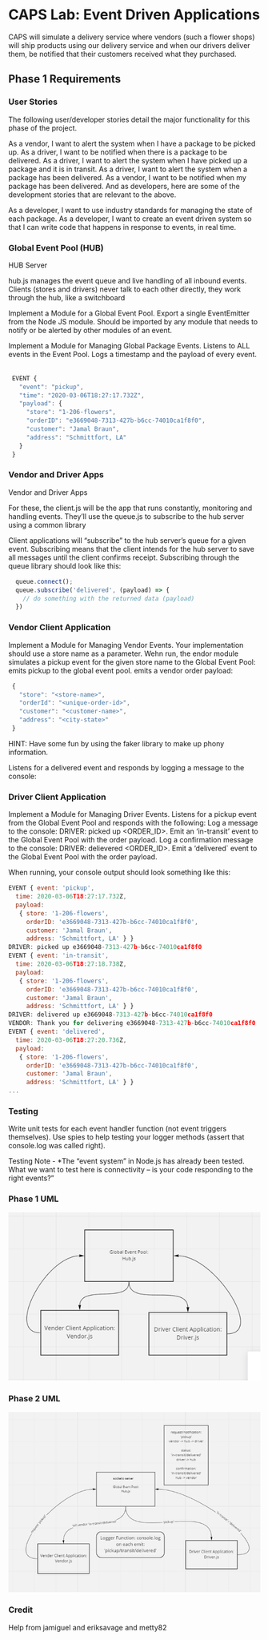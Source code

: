 # CAPS Lab: Event Driven Applications

CAPS will simulate a delivery service where vendors (such a flower shops) will ship products using our delivery service and when our drivers deliver them, be notified that their customers received what they purchased.

## Phase 1 Requirements

### User Stories

The following user/developer stories detail the major functionality for this phase of the project.

As a vendor, I want to alert the system when I have a package to be picked up.
As a driver, I want to be notified when there is a package to be delivered.
As a driver, I want to alert the system when I have picked up a package and it is in transit.
As a driver, I want to alert the system when a package has been delivered.
As a vendor, I want to be notified when my package has been delivered.
And as developers, here are some of the development stories that are relevant to the above.

As a developer, I want to use industry standards for managing the state of each package.
As a developer, I want to create an event driven system so that I can write code that happens in response to events, in real time.

### Global Event Pool (HUB)

HUB Server

hub.js manages the event queue and live handling of all inbound events. Clients (stores and drivers) never talk to each other directly, they work through the hub, like a switchboard

Implement a Module for a Global Event Pool.
Export a single EventEmitter from the Node JS module.
Should be imported by any module that needs to notify or be alerted by other modules of an event.

Implement a Module for Managing Global Package Events.
Listens to ALL events in the Event Pool.
Logs a timestamp and the payload of every event.

```js

 EVENT { 
   "event": "pickup",
   "time": "2020-03-06T18:27:17.732Z",
   "payload": { 
     "store": "1-206-flowers",
     "orderID": "e3669048-7313-427b-b6cc-74010ca1f8f0",
     "customer": "Jamal Braun",
     "address": "Schmittfort, LA"
   }
 }

```

### Vendor and Driver Apps

Vendor and Driver Apps

For these, the client.js will be the app that runs constantly, monitoring and handling events. They’ll use the queue.js to subscribe to the hub server using a common library

Client applications will “subscribe” to the hub server’s queue for a given event. Subscribing means that the client intends for the hub server to save all messages until the client confirms receipt. Subscribing through the queue library should look like this:


```js
  queue.connect();
  queue.subscribe('delivered', (payload) => {
    // do something with the returned data (payload)
  })

```


### Vendor Client Application

Implement a Module for Managing Vendor Events.
Your implementation should use a store name as a parameter.
Wehn run, the endor module simulates a pickup event for the given store name to the Global Event Pool:
emits pickup to the global event pool.
emits a vendor order payload:


```js
 {
   "store": "<store-name>",
   "orderId": "<unique-order-id>",
   "customer": "<customer-name>",
   "address": "<city-state>"
 }

```

HINT: Have some fun by using the faker library to make up phony information.

Listens for a delivered event and responds by logging a message to the console:

### Driver Client Application

Implement a Module for Managing Driver Events.
Listens for a pickup event from the Global Event Pool and responds with the following:
Log a message to the console: DRIVER: picked up <ORDER_ID>.
Emit an ‘in-transit’ event to the Global Event Pool with the order payload.
Log a confirmation message to the console: DRIVER: delievered <ORDER_ID>.
Emit a ‘delivered` event to the Global Event Pool with the order payload.

When running, your console output should look something like this:

```js
EVENT { event: 'pickup',
  time: 2020-03-06T18:27:17.732Z,
  payload:
   { store: '1-206-flowers',
     orderID: 'e3669048-7313-427b-b6cc-74010ca1f8f0',
     customer: 'Jamal Braun',
     address: 'Schmittfort, LA' } }
DRIVER: picked up e3669048-7313-427b-b6cc-74010ca1f8f0
EVENT { event: 'in-transit',
  time: 2020-03-06T18:27:18.738Z,
  payload:
   { store: '1-206-flowers',
     orderID: 'e3669048-7313-427b-b6cc-74010ca1f8f0',
     customer: 'Jamal Braun',
     address: 'Schmittfort, LA' } }
DRIVER: delivered up e3669048-7313-427b-b6cc-74010ca1f8f0
VENDOR: Thank you for delivering e3669048-7313-427b-b6cc-74010ca1f8f0
EVENT { event: 'delivered',
  time: 2020-03-06T18:27:20.736Z,
  payload:
   { store: '1-206-flowers',
     orderID: 'e3669048-7313-427b-b6cc-74010ca1f8f0',
     customer: 'Jamal Braun',
     address: 'Schmittfort, LA' } }
...
```

### Testing

Write unit tests for each event handler function (not event triggers themselves).
Use spies to help testing your logger methods (assert that console.log was called right).

Testing Note - *The “event system” in Node.js has already been tested. What we want to test here is connectivity – is your code responding to the right events?”

### Phase 1 UML

![](lab11phase01uml.PNG)

### Phase 2 UML

![](lab12phase02uml.PNG)


### Credit

Help from jamiguel and eriksavage and metty82
